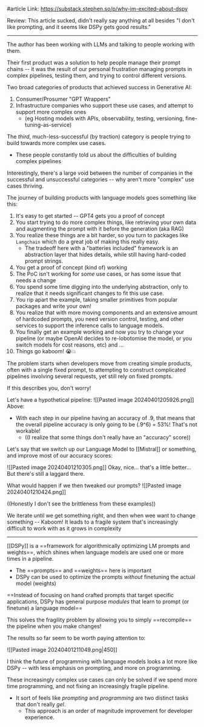 #article 
Link: https://substack.stephen.so/p/why-im-excited-about-dspy

Review: This article sucked, didn't really say anything at all besides "I don't like prompting, and it seems like DSPy gets good results."

----

The author has been working with LLMs and talking to people working with them.

Their first product was a solution to help people manage their prompt chains -- it was the result of our personal frustration managing prompts in complex pipelines, testing them, and trying to control different versions.

Two broad categories of products that achieved success in Generative AI:
1. Consumer/Prosumer "GPT Wrappers"
2. Infrastructure companies who support these use cases, and attempt to support more complex ones
	- (eg Hosting models with APIs, observability, testing, versioning, fine-tuning-as-service)

The *third*, much-less-successful (by traction) category is people trying to build towards more complex use cases.
- These people constantly told us about the difficulties of building complex pipelines

Interestingly, there's a large void between the number of companies in the successful and unsuccessful categories -- why aren't more "complex" use cases thriving.

The journey of building products with language models goes something like this:
1. It's easy to get started -- GPT4 gets you a proof of concept
2. You start trying to do more complex things, like retrieving your own data and augmenting the prompt with it before the generation (aka RAG)
3. You realize these things are a bit harder, so you turn to packages like `Langchain` which do a great job of making this really easy.
	- The tradeoff here with a "batteries included" framework is an abstraction layer that hides details, while still having hard-coded prompt strings.
4. You get a proof of concept (kind of) working
5. The PoC isn't working for *some* use cases, or has some issue that needs a change
6. You spend some time digging into the underlying abstraction, only to realize that it needs significant changes to fit this use case.
7. You rip apart the example, taking smaller primitives from popular packages and write your own!
8. You realize that with more moving components and an extensive amount of hardcoded prompts, you need version control, testing, and other services to support the inference calls to language models.
9. You finally get an example working and now you try to change your pipeline (or maybe OpenAI decides to re-lobotomise the model, or you switch models for cost reasons, etc) and ...
10. Things go kaboom! 😭💥

The problem starts when developers move from creating simple products, often with a single fixed prompt, to attempting to construct complicated pipelines involving several requests, yet still rely on fixed prompts.

If this describes you, don't worry!

Let's have a hypothetical pipeline:
![[Pasted image 20240401205926.png]]
Above:
- With each step in our pipeline having an accuracy of .9, that means that the overall pipeline accuracy is only going to be (.9^6) = 53%! That's not workable!
	- ((I realize that some things don't really have an "accuracy" score))

Let's say that we switch up our Language Model to [[Mistral]] or something, and improve most of our accuracy scores:

![[Pasted image 20240401210305.png]]
Okay, nice... that's a little better...
But there's still a laggard there.

What would happen if we then tweaked our prompts?
![[Pasted image 20240401210424.png]]

((Honestly I don't see the brittleness from these examples))

We iterate until we get something right, and then when wee want to change something -- Kaboom!
It leads to a fragile system that's increasingly difficult to work with as it grows in complexity

----

[[DSPy]] is a ==framework for algorithmically optimizing LM prompts and weights==, which shines when language models are used one or more times in a pipeline.
- The ==prompts== and ==weights== here is important
- DSPy can be used to optimize the prompts *without* finetuning the actual model (weights)

==Instead of focusing on hand crafted prompts that target specific applications, DSPy has general purpose *modules* that learn to prompt (or finetune) a language model==

This solves the fragility problem by allowing you to simply ==recompile== the pipeline when you make changes!

The results so far seem to be worth paying attention to:

![[Pasted image 20240401211049.png|450]]

I think the future of programming with language models looks a lot more like DSPy -- with less emphasis on prompting, and more on programming.

These increasingly complex use cases can only be solved if we spend more time programming, and not fixing an increasingly fragile pipeline.
- It sort of feels like *prompting* and *programming* are two distinct tasks that don't really *gel*.
	- This approach is an order of magnitude improvement for developer experience.





